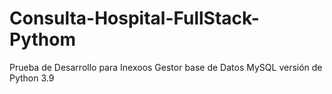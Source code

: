 # Consulta-Hospital-FullStack-Pythom

Prueba de Desarrollo para Inexoos
Gestor base de Datos MySQL
versión de Python 3.9
